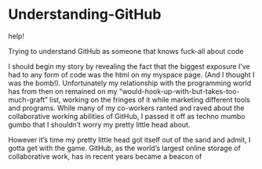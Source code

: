 # Understanding-GitHub
help!

Trying to understand GitHub as someone that knows fuck-all about code

I should begin my story by revealing the fact that the biggest exposure I’ve had to any form of code was the html on my myspace page. (And I thought I was the bomb!). 
Unfortunately my relationship with the programming world has from then on remained on my “would-hook-up-with-but-takes-too-much-graft” list, working on the fringes of it while marketing different tools and programs. While many of my co-workers ranted and raved about the collaborative working abilities of GitHub, I passed it off as techno mumbo gumbo that I shouldn’t worry my pretty little head about. 

However it’s time my pretty little head got itself out of the sand and admit, I gotta get with the game. GitHub, as the world’s largest online storage of collaborative work, has in recent years became a beacon of 

